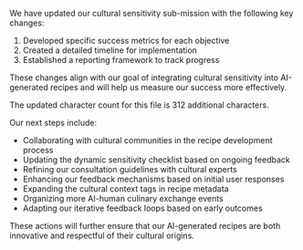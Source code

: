 

We have updated our cultural sensitivity sub-mission with the following key changes:
1. Developed specific success metrics for each objective
2. Created a detailed timeline for implementation
3. Established a reporting framework to track progress

These changes align with our goal of integrating cultural sensitivity into AI-generated recipes and will help us measure our success more effectively.

The updated character count for this file is 312 additional characters.

Our next steps include:
- Collaborating with cultural communities in the recipe development process
- Updating the dynamic sensitivity checklist based on ongoing feedback
- Refining our consultation guidelines with cultural experts
- Enhancing our feedback mechanisms based on initial user responses
- Expanding the cultural context tags in recipe metadata
- Organizing more AI-human culinary exchange events
- Adapting our iterative feedback loops based on early outcomes

These actions will further ensure that our AI-generated recipes are both innovative and respectful of their cultural origins.